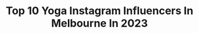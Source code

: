 ---
title: Top 10 Yoga Instagram Influencers In Melbourne In 2023
description: >-
  Find top yoga Instagram influencers in Melbourne in 2023. Most popular hashtags: #australia #yoga #melbourne.
platform: Instagram
hits: 9
text_top: Discover the top-rated Instagram profiles on inBeat.
text_bottom: Our platform has 9 Instagram influencers like this in Melbourne, Australia for you to collaborate.
profiles:
  - username: "serchmaathexplorer"
    fullname: >-
      Serchmaa Oui
    bio: >-
      Cirque du Soleil 🌞 Contortionist / Coach 🤸🏻‍♀️ Mindfulness / Yoga 🦋 📍MELBOURNE 🇦🇺 @flex.create 🥕 Exploring body illustration
    location: "Australia"
    followers: 12901
    engagement: 386
    commentsToLikes: 0.053089
    id: ck0u83em16gcx0i19hra0s8f0
    verified: false
    hashtags: "#cirquedusoleil, #cirquegram, #cirqueduinsta, #kurios"
  - username: "robmillsarchitects"
    fullname: >-
      Rob Mills Architects (RMA)
    bio: >-
      Melbourne | Sydney | Brisbane | Perth | Byron Bay | Architecture & Interiors | AAP Firm of the Year | World Interior Practice of the Year
    location: "Australia"
    followers: 66213
    engagement: 100
    commentsToLikes: 0.010879
    id: ck5c5mjjc3rbq0i11kk3xy9uk
    verified: false
    hashtags: "#robmills, #robmillsarchitects, #interiors, #design"
  - username: "_stuart_wilson"
    fullname: >-
      Stuart Wilson 🏴󠁧󠁢󠁳󠁣󠁴󠁿
    bio: >-
      ➮ Personal Trainer ➮ Aspire. Learn. Create. ➮ Melbourne, Aus @classpassausnz ambassador
    location: "Australia"
    followers: 8970
    engagement: 359
    commentsToLikes: 0.139880
    id: ck15u8y9um0770i19o710xq0y
    verified: false
    hashtags: "#fitfam, #classpasscrew, #classpassambassador, #melbourne"
  - username: "baxter.toy.cavoodle"
    fullname: >-
      🐶 B A X T E R 🧸
    bio: >-
      📍 Melbourne, Australia 🎂 29 March 2019 👩 @stef_chetcuti
    location: "Australia"
    followers: 15005
    engagement: 544
    commentsToLikes: 0.056793
    id: ck0ucnszth8si0i19nw7qzo8c
    verified: false
    hashtags: "#doodlesofinstagram, #poser, #sunshine, #puppyoftheday"
  - username: "jennybeeen"
    fullname: >-
      Jenny Blenk | Content Creator
    bio: >-
      German living in Brisbane || 22🤍 Naturally introverted, selectively extroverted “JENNYB20” 20% off @princesspollyboutique 💌jenny.em.blenk@gmail.com
    location: "Australia"
    followers: 8147
    engagement: 644
    commentsToLikes: 0.205182
    id: ck5honakipv940i114q4oggvy
    verified: false
    hashtags: "#ootd, #goldcoast, #fashiondiares, #health"
  - username: "takeus_withyou"
    fullname: >-
      JESS and RYAN
    bio: >-
      🍃Escape The Ordinary 🎥 content creators Travelling Aus:Currently📍Northern QLD Client work: @tuwy_media Presets: @tuwypreset Email to work with us👇🏼
    location: "Australia"
    followers: 8928
    engagement: 505
    commentsToLikes: 0.207557
    id: ckap0lvk6qvks0i78v04spwnq
    verified: false
    hashtags: "#vibes, #holidayherethisyear, #tropicalnorthqueensland, #nswtourism"
  - username: "jennycooper.naturephotos"
    fullname: >-
      Jenny Cooper
    bio: >-
      I love to photograph Victoria’s nature, birds & wildlife. All photos are mine. Australia. 😁💜🇦🇺 Please do not repost without permission, thanks!
    location: "Australia"
    followers: 3674
    engagement: 1603
    commentsToLikes: 0.108837
    id: ck1397q55jyfn0i19xcn5mh4t
    verified: false
    hashtags: "#allbeauty, #birdfreaks, #angelsandflowers, #withlovefromnature"
  - username: "bonnee_fahlstrom"
    fullname: >-
      BONNEE
    bio: >-
      🧜‍♀️ DAINTREE RAINFOREST, TROPICAL QLD AUSSIE MODEL +SUBSTANCE + BEAUTY @bodybybonnee 🐝Live your richest healthiest most beautiful elevated life.
    location: "Australia"
    followers: 153751
    engagement: 70
    commentsToLikes: 0.044256
    id: ck15q4iox125y0i19zpqujypm
    verified: false
    hashtags: "#daintreerainforest, #crueltyfree, #cleanbeauty, #bodybybonnee"
  - username: "katiemarxflowers"
    fullname: >-
      Katie Marx Flowers
    bio: >-
      Flower lover and florist ✌🏼🌿
    location: "Australia"
    followers: 44682
    engagement: 140
    commentsToLikes: 0.036807
    id: ck0vvwbd2r20i0i197p7r1ybd
    verified: false
    hashtags: ""
  - username: "angieasimus"
    fullname: >-
      Angie Asimus
    bio: >-
      Girl from Gundagai | Storyteller: @7newssyd | Weather chaser & climate graduate: @usqedu | Urban yogi @the_yoga_cloud | Ambassador: @actforkids
    location: "Australia"
    followers: 6979
    engagement: 970
    commentsToLikes: 0.052481
    id: ck5ckoh10xans0i11a6qx7tus
    verified: true
    hashtags: "#domesticviolenceawareness, #pinktest, #tbt, #missyouguys"
---